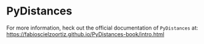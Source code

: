 # PyDistances

For more information, heck out the official documentation of `PyDistances` at: https://fabioscielzoortiz.github.io/PyDistances-book/intro.html

